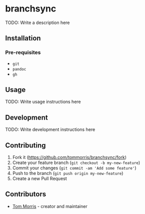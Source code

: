 # branchsync

TODO: Write a description here

## Installation


### Pre-requisites

* `git`
* `pandoc`
* `gh`

## Usage

TODO: Write usage instructions here

## Development

TODO: Write development instructions here

## Contributing

1. Fork it (<https://github.com/tommorris/branchsync/fork>)
2. Create your feature branch (`git checkout -b my-new-feature`)
3. Commit your changes (`git commit -am 'Add some feature'`)
4. Push to the branch (`git push origin my-new-feature`)
5. Create a new Pull Request

## Contributors

- [Tom Morris](https://github.com/tommorris) - creator and maintainer
